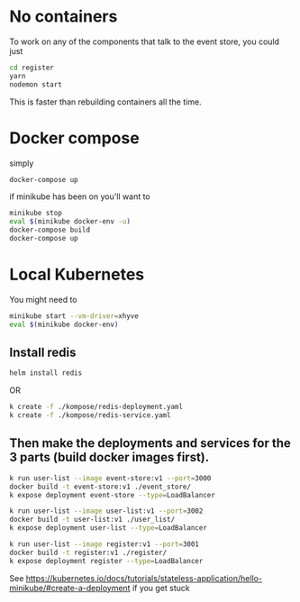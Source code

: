 # No containers

To work on any of the components that talk to the event store, you could just

```bash
cd register
yarn
nodemon start
```

This is faster than rebuilding containers all the time.

# Docker compose

simply

```bash
docker-compose up
```

if minikube has been on you'll want to

```bash
minikube stop
eval $(minikube docker-env -u)
docker-compose build
docker-compose up
```

# Local Kubernetes

You might need to

```bash
minikube start --vm-driver=xhyve
eval $(minikube docker-env)
```

## Install redis

```bash
helm install redis
```

OR

```bash
k create -f ./kompose/redis-deployment.yaml
k create -f ./kompose/redis-service.yaml
```

## Then make the deployments and services for the 3 parts (build docker images first).

```bash
k run user-list --image event-store:v1 --port=3000
docker build -t event-store:v1 ./event_store/
k expose deployment event-store --type=LoadBalancer
```

```bash
k run user-list --image user-list:v1 --port=3002
docker build -t user-list:v1 ./user_list/
k expose deployment user-list --type=LoadBalancer
```

```bash
k run user-list --image register:v1 --port=3001
docker build -t register:v1 ./register/
k expose deployment register --type=LoadBalancer
```

See
<https://kubernetes.io/docs/tutorials/stateless-application/hello-minikube/#create-a-deployment>
if you get stuck
